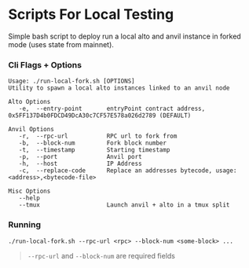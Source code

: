 # Scripts For Local Testing

Simple bash script to deploy run a local alto and anvil instance in forked mode (uses state from mainnet).

### Cli Flags + Options

```console
Usage: ./run-local-fork.sh [OPTIONS]
Utility to spawn a local alto instances linked to an anvil node

Alto Options
   -e,  --entry-point       entryPoint contract address, 0x5FF137D4b0FDCD49DcA30c7CF57E578a026d2789 (DEFAULT)

Anvil Options
   -r,  --rpc-url           RPC url to fork from
   -b,  --block-num         Fork block number
   -t,  --timestamp         Starting timestamp
   -p,  --port              Anvil port
   -h,  --host              IP Address
   -c,  --replace-code      Replace an addresses bytecode, usage: <address>,<bytecode-file>

Misc Options
   --help
   --tmux                   Launch anvil + alto in a tmux split
```


### Running

```console
./run-local-fork.sh --rpc-url <rpc> --block-num <some-block> ...
```
> `--rpc-url` and `--block-num` are required fields
